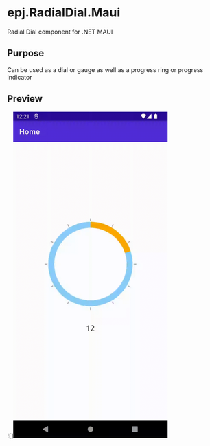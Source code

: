 # epj.RadialDial.Maui

Radial Dial component for .NET MAUI

## Purpose

Can be used as a dial or gauge as well as a progress ring or progress indicator

## Preview

![]<img src="radialdial_sample.gif" width="360">

